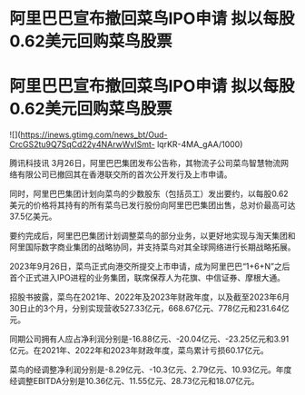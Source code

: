 # 阿里巴巴宣布撤回菜鸟IPO申请 拟以每股0.62美元回购菜鸟股票

# 阿里巴巴宣布撤回菜鸟IPO申请 拟以每股0.62美元回购菜鸟股票

![](https://inews.gtimg.com/news_bt/Oud-CrcGS2tu9Q7SqCd22y4NArwWvISmt-
lqrKR-4MA_gAA/1000)

腾讯科技讯 3月26日，阿里巴巴集团发布公告称，其物流子公司菜鸟智慧物流网络有限公司已撤回其在香港联交所的首次公开发行及上市申请。

同时，阿里巴巴集团计划向菜鸟的少数股东（包括员工）发出要约，以每股0.62美元的价格将其持有的所有菜鸟已发行股份向阿里巴巴集团出售，总对价最高可达37.5亿美元。

要约完成后，阿里巴巴集团计划调整菜鸟的部分业务，以更好地实现与淘天集团和阿里国际数字商业集团的战略协同，并支持菜鸟对其全球网络进行长期战略拓展。

2023年9月26日，菜鸟正式向港交所提交上市申请，成为阿里巴巴“1+6+N”之后首个正式进入IPO进程的业务集团，联席保荐人为花旗、中信证券、摩根大通。

招股书披露，菜鸟在2021年、2022年及2023年财政年度，以及截至2023年6月30日止的3个月，分别实现营收527.33亿元，668.67亿元、778亿元和231.64亿元。

同期公司拥有人应占净利润分别是-16.88亿元、-20.04亿元、-23.25亿元和3.91亿元。在2021年、2022年和2023年财政年度，菜鸟累计亏损60.17亿元。

菜鸟的经调整净利润分别是-8.29亿元、-10.3亿元、2.79亿元、10.93亿元。年度经调整EBITDA分别是10.36亿元、11.55亿元、28.73亿元和18.07亿元。

